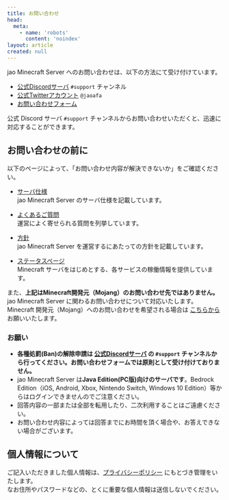 ```yaml
---
title: お問い合わせ
head:
  meta:
    - name: 'robots'
      content: 'noindex'
layout: article
created: null
---
```


jao Minecraft Server へのお問い合わせは、以下の方法にて受け付けています。

- [公式Discordサーバ](/blog/join-discord) `#support` チャンネル
- [公式Twitterアカウント](https://twitter.com/jaoafa) `@jaoafa`
- [お問い合わせフォーム](https://forms.gle/Rpj1ZV76p2NsdWMK6)

公式 Discord サーバ `#support` チャンネルからお問い合わせいただくと、迅速に対応することができます。

## お問い合わせの前に

以下のページによって、「お問い合わせ内容が解決できないか」をご確認ください。

- [サーバ仕様](/server/specifications)  
  jao Minecraft Server のサーバ仕様を記載しています。

- [よくあるご質問](/support/faq)  
  運営によく寄せられる質問を列挙しています。

- [方針](/server/policies)  
  jao Minecraft Server を運営するにあたっての方針を記載しています。

- [ステータスページ](https://status.jaoafa.com/)  
  Minecraft サーバをはじめとする、各サービスの稼働情報を提供しています。

また、**上記はMinecraft開発元（Mojang）のお問い合わせ先ではありません。** jao Minecraft Server に関わるお問い合わせについて対応いたします。  
Minecraft 開発元（Mojang）へのお問い合わせを希望される場合は [こちらから](https://help.minecraft.net/hc/ja/requests/new) お願いいたします。

### お願い

- **各種処罰(Ban)の解除申請は [公式Discordサーバ](/blog/join-discord) の  `#support` チャンネルから行ってください。お問い合わせフォームでは原則として受け付けておりません。**
- jao Minecraft Server は**Java Edition(PC版)向けのサーバです**。Bedrock Edition（iOS, Android, Xbox, Nintendo Switch, Windows 10 Edition）等からはログインできませんのでご注意ください。
- 回答内容の一部または全部を転用したり、二次利用することはご遠慮ください。
- お問い合わせ内容によっては回答までにお時間を頂く場合や、お答えできない場合がございます。

## 個人情報について

ご記入いただきました個人情報は、[プライバシーポリシー](/server/policies/privacy) にもとづき管理をいたします。  
なお住所やパスワードなどの、とくに重要な個人情報は送信しないでください。
